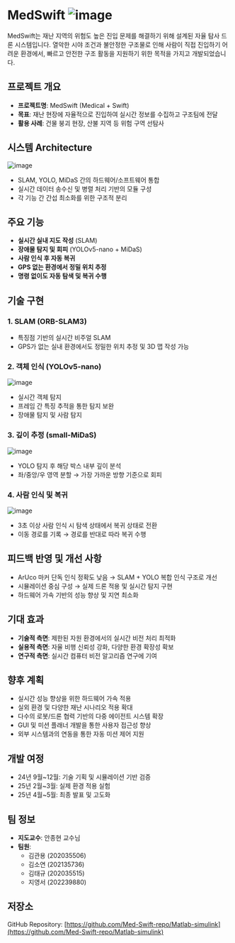 # MedSwift ![image](https://github.com/user-attachments/assets/d793ecfd-7d9e-4d2b-90d2-1f84086306ba)


MedSwift는 재난 지역의 위험도 높은 진입 문제를 해결하기 위해 설계된 자율 탐사 드론 시스템입니다. 열악한 시야 조건과 불안정한 구조물로 인해 사람이 직접 진입하기 어려운 환경에서, 빠르고 안전한 구조 활동을 지원하기 위한 목적을 가지고 개발되었습니다.

## 프로젝트 개요

- **프로젝트명**: MedSwift (Medical + Swift)
- **목표**: 재난 현장에 자율적으로 진입하여 실시간 정보를 수집하고 구조팀에 전달
- **활용 사례**: 건물 붕괴 현장, 산불 지역 등 위험 구역 선탐사

## 시스템 Architecture
![image](https://github.com/user-attachments/assets/f0a281dd-05b5-44e5-8029-5cb1bc0bb9cd)

- SLAM, YOLO, MiDaS 간의 하드웨어/소프트웨어 통합
- 실시간 데이터 송수신 및 병렬 처리 기반의 모듈 구성
- 각 기능 간 간섭 최소화를 위한 구조적 분리

## 주요 기능

- **실시간 실내 지도 작성** (SLAM)
- **장애물 탐지 및 회피** (YOLOv5-nano + MiDaS)
- **사람 인식 후 자동 복귀**
- **GPS 없는 환경에서 정밀 위치 추정**
- **명령 없이도 자동 탐색 및 복귀 수행**

## 기술 구현

### 1. SLAM (ORB-SLAM3)
- 특징점 기반의 실시간 비주얼 SLAM
- GPS가 없는 실내 환경에서도 정밀한 위치 추정 및 3D 맵 작성 가능

### 2. 객체 인식 (YOLOv5-nano)
![image](https://github.com/user-attachments/assets/b37283b7-e8c4-4a8a-b9d0-641f1a341966)

- 실시간 객체 탐지
- 프레임 간 특징 추적을 통한 탐지 보완
- 장애물 탐지 및 사람 탐지
  

### 3. 깊이 추정 (small-MiDaS)
![image](https://github.com/user-attachments/assets/9b9b040a-7022-4090-9e9e-430a7951569c)

- YOLO 탐지 후 해당 박스 내부 깊이 분석
- 좌/중앙/우 영역 분할 → 가장 가까운 방향 기준으로 회피

### 4. 사람 인식 및 복귀
![image](https://github.com/user-attachments/assets/ccf52fab-ecd6-4c06-b448-1764930463a0)

- 3초 이상 사람 인식 시 탐색 상태에서 복귀 상태로 전환
- 이동 경로를 기록 → 경로를 반대로 따라 복귀 수행


## 피드백 반영 및 개선 사항

- ArUco 마커 단독 인식 정확도 낮음 → SLAM + YOLO 복합 인식 구조로 개선
- 시뮬레이션 중심 구성 → 실제 드론 적용 및 실시간 탐지 구현
- 하드웨어 가속 기반의 성능 향상 및 지연 최소화

## 기대 효과

- **기술적 측면**: 제한된 자원 환경에서의 실시간 비전 처리 최적화
- **실용적 측면**: 자율 비행 신뢰성 강화, 다양한 환경 확장성 확보
- **연구적 측면**: 실시간 컴퓨터 비전 알고리즘 연구에 기여

## 향후 계획

- 실시간 성능 향상을 위한 하드웨어 가속 적용
- 실외 환경 및 다양한 재난 시나리오 적용 확대
- 다수의 로봇/드론 협력 기반의 다중 에이전트 시스템 확장
- GUI 및 미션 플래너 개발을 통한 사용자 접근성 향상
- 외부 시스템과의 연동을 통한 자동 미션 제어 지원

## 개발 여정

- 24년 9월~12월: 기술 기획 및 시뮬레이션 기반 검증
- 25년 2월~3월: 실제 환경 적용 실험
- 25년 4월~5월: 최종 발표 및 고도화

## 팀 정보

- **지도교수**: 안종현 교수님
- **팀원**:  
  - 김관용 (202035506)  
  - 김소연 (202135736)  
  - 김태규 (202035515)  
  - 지영서 (202239880)  

## 저장소

GitHub Repository: [https://github.com/Med-Swift-repo/Matlab-simulink](https://github.com/Med-Swift-repo/Matlab-simulink)
